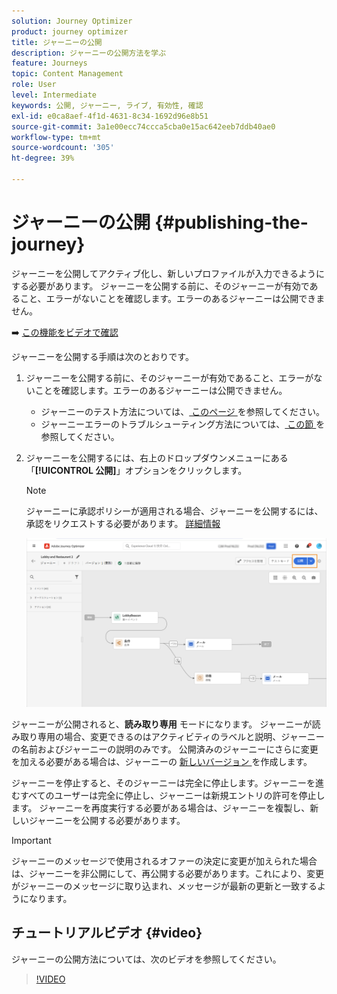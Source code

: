 ```yaml
---
solution: Journey Optimizer
product: journey optimizer
title: ジャーニーの公開
description: ジャーニーの公開方法を学ぶ
feature: Journeys
topic: Content Management
role: User
level: Intermediate
keywords: 公開, ジャーニー, ライブ, 有効性, 確認
exl-id: e0ca8aef-4f1d-4631-8c34-1692d96e8b51
source-git-commit: 3a1e00ecc74ccca5cba0e15ac642eeb7ddb40ae0
workflow-type: tm+mt
source-wordcount: '305'
ht-degree: 39%

---
```


# ジャーニーの公開 {#publishing-the-journey}

ジャーニーを公開してアクティブ化し、新しいプロファイルが入力できるようにする必要があります。 ジャーニーを公開する前に、そのジャーニーが有効であること、エラーがないことを確認します。エラーのあるジャーニーは公開できません。

➡️ [この機能をビデオで確認](#video)

ジャーニーを公開する手順は次のとおりです。

1. ジャーニーを公開する前に、そのジャーニーが有効であること、エラーがないことを確認します。エラーのあるジャーニーは公開できません。

   * ジャーニーのテスト方法については、[ このページ ](testing-the-journey.md) を参照してください。
   * ジャーニーエラーのトラブルシューティング方法については、[ この節 ](../building-journeys/troubleshooting.md#checking-for-errors-before-testing) を参照してください。

1. ジャーニーを公開するには、右上のドロップダウンメニューにある「**[!UICONTROL 公開]**」オプションをクリックします。

   >[!NOTE]
   >
   > ジャーニーに承認ポリシーが適用される場合、ジャーニーを公開するには、承認をリクエストする必要があります。 [詳細情報](../test-approve/gs-approval.md)


   ![](assets/journeyuc1_18.png)

ジャーニーが公開されると、**読み取り専用** モードになります。 ジャーニーが読み取り専用の場合、変更できるのはアクティビティのラベルと説明、ジャーニーの名前およびジャーニーの説明のみです。 公開済みのジャーニーにさらに変更を加える必要がある場合は、ジャーニーの [ 新しいバージョン ](journey-ui.md#journey-versions) を作成します。

ジャーニーを停止すると、そのジャーニーは完全に停止します。ジャーニーを進むすべてのユーザーは完全に停止し、ジャーニーは新規エントリの許可を停止します。 ジャーニーを再度実行する必要がある場合は、ジャーニーを複製し、新しいジャーニーを公開する必要があります。


>[!IMPORTANT]
>
>ジャーニーのメッセージで使用されるオファーの決定に変更が加えられた場合は、ジャーニーを非公開にして、再公開する必要があります。これにより、変更がジャーニーのメッセージに取り込まれ、メッセージが最新の更新と一致するようになります。

## チュートリアルビデオ {#video}

ジャーニーの公開方法については、次のビデオを参照してください。

>[!VIDEO](https://video.tv.adobe.com/v/3424998?quality=12)